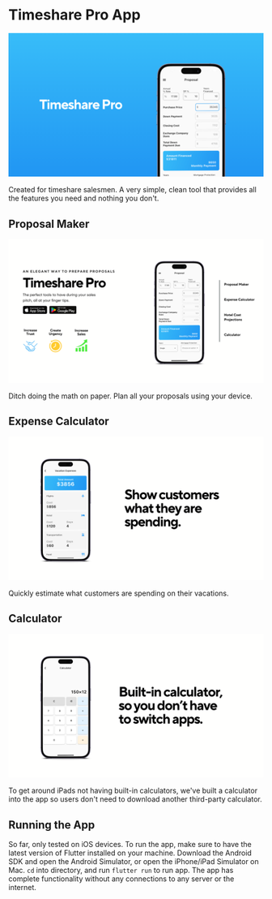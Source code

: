 # Timeshare Pro App

![Timeshare Pro](/docs/banner.png)

Created for timeshare salesmen. A very simple, clean tool that provides all the features you need and nothing you don't. 


## Proposal Maker
![Timeshare Pro](/docs/2.png)

Ditch doing the math on paper. Plan all your proposals using your device.


## Expense Calculator
![Timeshare Pro](/docs/3.png)

Quickly estimate what customers are spending on their vacations.


## Calculator
![Timeshare Pro](/docs/4.png)

To get around iPads not having built-in calculators, we've built a calculator into the app so users don't need to download another third-party calculator.



## Running the App

So far, only tested on iOS devices. To run the app, make sure to have the latest version of Flutter installed on your machine. Download the Android SDK and open the Android Simulator, or open the iPhone/iPad Simulator on Mac. ```cd``` into directory, and run ```flutter run``` to run app. The app has complete functionality without any connections to any server or the internet.